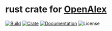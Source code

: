 # rust crate for [OpenAlex](https://docs.openalex.org/)
[![Build](https://github.com/0x6e66/openalex/actions/workflows/rust.yml/badge.svg)](https://github.com/0x6e66/openalex/actions/workflows/rust.yml)
[![Crate](https://img.shields.io/crates/v/openalex.svg)](https://crates.io/crates/openalex)
[![Documentation](https://img.shields.io/docsrs/openalex?label=docs.rs)](https://docs.rs/openalex)
![License](https://img.shields.io/crates/l/openalex)
